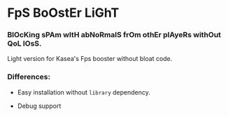 # FpS BoOstEr LiGhT

### BlOcKing sPAm wItH abNoRmalS frOm othEr plAyeRs withOut QoL lOsS.

Light version for Kasea's Fps booster without bloat code.

### Differences:

* Easy installation without `library` dependency. 

* Debug support
